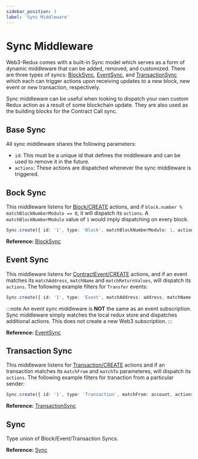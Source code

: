 ```yaml
---
sidebar_position: 3
label: 'Sync Middleware'
---
```


# Sync Middleware

Web3-Redux comes with a built-in Sync model which serves as a form of dynamic middleware that can be added, removed, and customized. There are three types of syncs: [BlockSync](../web3-redux-reference/interfaces/Sync.BlockSync.md), [EventSync](../web3-redux-reference/interfaces/Sync.EventSync.md), and [TransactionSync](../web3-redux-reference/interfaces/Sync.TransactionSync.md) which each can trigger actions upon receiving updates to a new block, new event or new transaction, respectively.

Sync middleware can be useful when looking to dispatch your own custom Redux action as a result of some blockchain update. They are also used as the building blocks for the Contract Call sync.

## Base Sync

All sync middleware shares the following parameters:

-   `id`: This must be a unique id that defines the middleware and can be used to remove it in the future.
-   `actions`: These actions are dispatched whenever the sync middleware is triggered.

## Bock Sync

This middleware listens for [Block/CREATE](../web3-redux-reference/namespaces/Block.md#create) actions, and if `block.number % matchBlockNumberModulo == 0`, it will dispatch its `actions`. A `matchBlockNumberModulo` value of `1` would imply dispatching on every block.

```typescript
Sync.create({ id: '1', type: 'Block', matchBlockNumberModulo: 1, actions });
```

**Reference:** [BlockSync](../web3-redux-reference/interfaces/Sync.BlockSync.md)

## Event Sync

This middleware listens for [ContractEvent/CREATE](../web3-redux-reference/namespaces/ContractEvent.md#create) actions, and if an event matches its `matchAddress`, `matchName` and `matchReturnValues`, will dispatch its `actions`.
The following example filters for `Transfer` events:

```typescript
Sync.create({ id: '1', type: 'Event', matchAddress: address, matchName: 'Transfer', actions });
```

:::note
An event sync middleware is **NOT** the same as an event subscription. Sync middleware simply watches the local redux store and dispatches additional actions. This does not create a new Web3 subscription.
:::

**Reference:** [EventSync](../web3-redux-reference/interfaces/Sync.EventSync.md)

## Transaction Sync

This middleware listens for [Transaction/CREATE](../web3-redux-reference/namespaces/Transaction.md#create) actions and if an transaction matches its `matchFrom` and `matchTo` parameteres, will dispatch its `actions`.
The following example filters for tranaction from a particular sender:

```typescript
Sync.create({ id: '1', type: 'Transaction', matchFrom: account, actions }));
```

**Reference:** [TransactionSync](../web3-redux-reference/interfaces/Sync.TransactionSync.md)

## Sync

Type union of Block/Event/Transaction Syncs.

**Reference:** [Sync](../web3-redux-reference/namespaces/Sync.md#sync)
